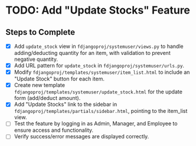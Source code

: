 # TODO: Add "Update Stocks" Feature

## Steps to Complete

- [x] Add `update_stock` view in `fdjangoproj/systemuser/views.py` to handle adding/deducting quantity for an item, with validation to prevent negative quantity.
- [x] Add URL pattern for `update_stock` in `fdjangoproj/systemuser/urls.py`.
- [x] Modify `fdjangoproj/templates/systemuser/item_list.html` to include an "Update Stock" button for each item.
- [x] Create new template `fdjangoproj/templates/systemuser/update_stock.html` for the update form (add/deduct amount).
- [x] Add "Update Stocks" link to the sidebar in `fdjangoproj/templates/partials/sidebar.html`, pointing to the item_list view.
- [ ] Test the feature by logging in as Admin, Manager, and Employee to ensure access and functionality.
- [ ] Verify success/error messages are displayed correctly.
